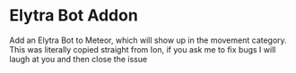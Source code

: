 # Elytra Bot Addon

Add an Elytra Bot to Meteor, which will show up in the movement category.
This was literally copied straight from Ion, if you ask me to fix bugs I will laugh at you and then close the issue
